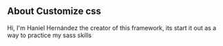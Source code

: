 ## About Customize css

Hi, I'm Haniel Hernández the creator of this framework, its start it out as a way to practice my sass skills
